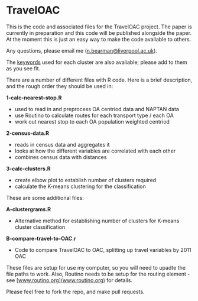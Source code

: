 # TravelOAC

This is the code and associated files for the TravelOAC project. The paper is currently in preparation and this code will be published alongside the paper. At the moment this is just an easy way to make the code available to others.

Any questions, please email me (n.bearman@liverpool.ac.uk).

The [keywords](clusters-keywords.md) used for each cluster are also avaliable; please add to them as you see fit. 

There are a number of different files with R code. Here is a brief description, and the rough order they should be used in:

**1-calc-nearest-stop.R**  
- used to read in and preprocess OA centriod data and NAPTAN data  
- use Routino to calculate routes for each transport type / each OA  
- work out nearest stop to each OA population weighted centriod  

**2-census-data.R**  
- reads in census data  and aggregates it  
- looks at how the different variables are correlated with each other  
- combines census data with distances  

**3-calc-clusters.R**  
- create elbow plot to establish number of clusters required  
- calculate the K-means clustering for the classification  

These are some additional files:

**A-clustergrams.R**  
- Alternative method for establishing number of clusters for K-means cluster classification  

**B-compare-travel-to-OAC.r**  
- Code to compare TravelOAC to OAC, splitting up travel variables by 2011 OAC  

These files are setup for use my computer, so you will need to upadte the file paths to work. Also, Routino needs to be setup for the routing element - see [www.routino.org](www.routino.org) for details.

Please feel free to fork the repo, and make pull requests.
